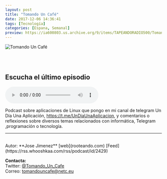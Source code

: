 ```yaml
---
layout: post
title: "Tomando Un Café"
date: 2017-12-06 14:36:41
tags: [Tecnología]
categories: [Espana, Semanal]
preview: https://ia600803.us.archive.org/9/items/TAPEANDORADIO500/TomandoUnCaf300.jpg
---
```


![Tomando Un Café](https://ia600803.us.archive.org/9/items/TAPEANDORADIO500/TomandoUnCaf500.jpg)

<br/>
<br/>

## Escucha el último episodio

<!--reproductor-feed=https://rss.whooshkaa.com/rss/podcast/id/2429-->
<!--reproductor-start-->
<audio id="audio" preload="auto" controls="" src="http://media.whooshkaa.com/podcasts/2429/episodes/78f3df-17-aprenderprogramar.mp3?id=167795&ha=2289"></audio>
<!--reproductor-end-->

Podcast sobre aplicaciones de Linux que pongo en mi canal de telegram Un Día Una Aplicación, https://t.me/UnDiaUnaAplicacion, y comentarios o reflexiones sobre diversos temas relacionados con informática, Telegram ,programación o tecnología.  

_ _ _

<br>
Autor: **Jose Jimenez**  
[web](rooteando.com)  
[Feed](https://rss.whooshkaa.com/rss/podcast/id/2429)  



**Contacta:**  
Twitter: [@Tomando_Un_Cafe](https://twitter.com/Tomando_Un_Cafe)  
Correo: [tomandouncafe@netc.eu](mailto:tomandouncafe@netc.eu)  

